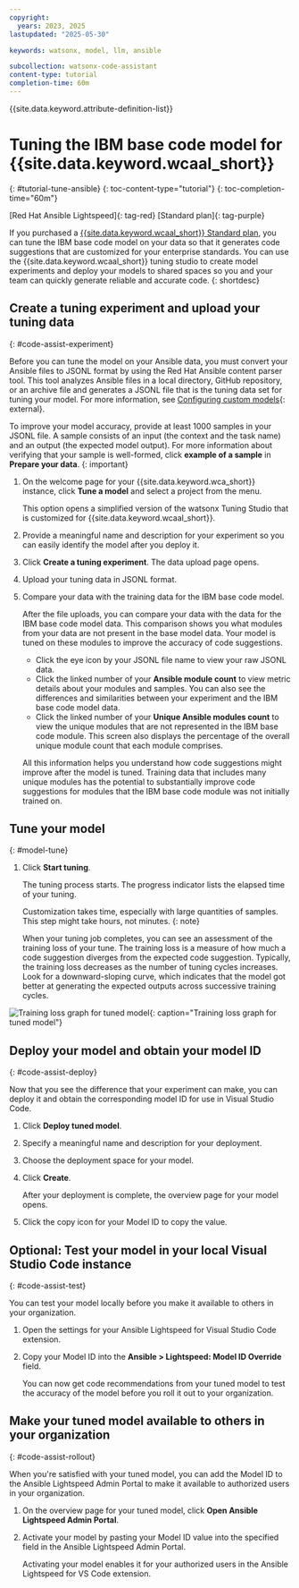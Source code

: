 ```yaml
---
copyright:
  years: 2023, 2025
lastupdated: "2025-05-30"

keywords: watsonx, model, llm, ansible

subcollection: watsonx-code-assistant
content-type: tutorial
completion-time: 60m
---
```


{{site.data.keyword.attribute-definition-list}}

# Tuning the IBM base code model for {{site.data.keyword.wcaal_short}}
{: #tutorial-tune-ansible}
{: toc-content-type="tutorial"}
{: toc-completion-time="60m"}

[Red Hat Ansible Lightspeed]{: tag-red}
[Standard plan]{: tag-purple}

If you purchased a [{{site.data.keyword.wcaal_short}} Standard plan](/docs/watsonx-code-assistant?topic=watsonx-code-assistant-ansible-pricing#standard-plan), you can tune the IBM base code model on your data so that it generates code suggestions that are customized for your enterprise standards. You can use the {{site.data.keyword.wcaal_short}} tuning studio to create model experiments and deploy your models to shared spaces so you and your team can quickly generate reliable and accurate code.
{: shortdesc}


## Create a tuning experiment and upload your tuning data
{: #code-assist-experiment}

Before you can tune the model on your Ansible data, you must convert your Ansible files to JSONL format by using the Red Hat Ansible content parser tool. This tool analyzes Ansible files in a local directory, GitHub repository, or an archive file and generates a JSONL file that is the tuning data set for tuning your model. For more information, see [Configuring custom models](https://docs.redhat.com/en/documentation/red_hat_ansible_lightspeed_with_ibm_watsonx_code_assistant/2.x_latest/html/red_hat_ansible_lightspeed_with_ibm_watsonx_code_assistant_user_guide/set-up-lightspeed_lightspeed-user-guide#configuring-custom-models_set-up-lightspeed){: external}.

To improve your model accuracy, provide at least 1000 samples in your JSONL file. A sample consists of an input (the context and the task name) and an output (the expected model output). For more information about verifying that your sample is well-formed, click **example of a sample** in **Prepare your data**.
{: important}

1. On the welcome page for your {{site.data.keyword.wca_short}} instance, click **Tune a model** and select a project from the menu.

   This option opens a simplified version of the watsonx Tuning Studio that is customized for {{site.data.keyword.wcaal_short}}.

1. Provide a meaningful name and description for your experiment so you can easily identify the model after you deploy it.

1. Click **Create a tuning experiment**. The data upload page opens.

1. Upload your tuning data in JSONL format.

1. Compare your data with the training data for the IBM base code model.

   After the file uploads, you can compare your data with the data for the IBM base code model data. This comparison shows you what modules from your data are not present in the base model data. Your model is tuned on these modules to improve the accuracy of code suggestions.

   - Click the eye icon by your JSONL file name to view your raw JSONL data.
   - Click the linked number of your **Ansible module count** to view metric details about your modules and samples. You can also see the differences and similarities between your experiment and the IBM base code model data.
   - Click the linked number of your **Unique Ansible modules count** to view the unique modules that are not represented in the IBM base code module. This screen also displays the percentage of the overall unique module count that each module comprises.

   All this information helps you understand how code suggestions might improve after the model is tuned. Training data that includes many unique modules has the potential to substantially improve code suggestions for modules that the IBM base code module was not initially trained on.

## Tune your model
{: #model-tune}

1. Click **Start tuning**.

   The tuning process starts. The progress indicator lists the elapsed time of your tuning.

   Customization takes time, especially with large quantities of samples. This step might take hours, not minutes.
   {: note}

   When your tuning job completes, you can see an assessment of the training loss of your tune. The training loss is a measure of how much a code suggestion diverges from the expected code suggestion. Typically, the training loss decreases as the number of tuning cycles increases. Look for a downward-sloping curve, which indicates that the model got better at generating the expected outputs across successive training cycles.

![Training loss graph for tuned model](./images/training-loss.png){: caption="Training loss graph for tuned model"}

## Deploy your model and obtain your model ID
{: #code-assist-deploy}

Now that you see the difference that your experiment can make, you can deploy it and obtain the corresponding model ID for use in Visual Studio Code.

1. Click **Deploy tuned model**.

1. Specify a meaningful name and description for your deployment.

1. Choose the deployment space for your model.

1. Click **Create**.

   After your deployment is complete, the overview page for your model opens.

1. Click the copy icon for your Model ID to copy the value.

## Optional: Test your model in your local Visual Studio Code instance
{: #code-assist-test}

You can test your model locally before you make it available to others in your organization.

1. Open the settings for your Ansible Lightspeed for Visual Studio Code extension.

1. Copy your Model ID into the **Ansible > Lightspeed: Model ID Override** field.

   You can now get code recommendations from your tuned model to test the accuracy of the model before you roll it out to your organization.

## Make your tuned model available to others in your organization
{: #code-assist-rollout}

When you're satisfied with your tuned model, you can add the Model ID to the Ansible Lightspeed Admin Portal to make it available to authorized users in your organization.

1. On the overview page for your tuned model, click **Open Ansible Lightspeed Admin Portal**.
1. Activate your model by pasting your Model ID value into the specified field in the Ansible Lightspeed Admin Portal.

   Activating your model enables it for your authorized users in the Ansible Lightspeed for VS Code extension.
